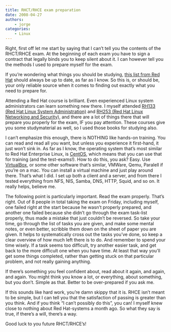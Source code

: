 ```yaml
---
title: RHCT/RHCE exam preparation
date: 2008-04-27
authors:
    - jorge
categories:
    - Linux
---
```

Right, first off let me start by saying that I can’t tell you the contents of the RHCT/RHCE exam. At the beginning of each exam you have to sign a contract that legally binds you to keep silent about it. I can however tell you the methods I used to prepare myself for the exam.


If you’re wondering what things you should be studying, [this list from Red Hat](http://www.redhat.com/certification/rhce/prep_guide/) should always be up to date, as far as I know. So this is, or should be, your only reliable source when it comes to finding out exactly what you need to prepare for.

Attending a Red Hat course is brilliant. Even experienced Linux system administrators can learn something new there. I myself attended [RH133 (Red Hat Linux System Administration)](http://www.redhat.com/courses/rh133_red_hat_linux_system_administration_and_rhct_exam/) and [RH253 (Red Hat Linux Networking and Security)](http://www.redhat.com/courses/rh253_red_hat_linux_networking_and_security_administration/), and there are a lot of things there that will prepare you properly for the exam, IF you pay attention. These courses give you some studymaterial as well, so I used those books for studying also.

I can’t emphasize this enough, there is NOTHING like hands-on training. You can read and read all you want, but unless you experience it first-hand, it just won’t sink in. As far as I know, the operating system that’s most similar to Red Hat Enterprise Linux, is [CentOS](http://www.centos.org), which means that you can use that for training (and the test-exams!). How to do this, you ask? Easy. Use [VirtualBox](http://www.virtualbox.org), or some other software that’s similar, VMWare, Qemu, Paralell if you’re on a mac. You can install a virtual machine and just play around there. That’s what I did. I set up both a client and a server, and from there I tested everything from NFS, NIS, Samba, DNS, HTTP, Squid, and so on. It really helps, believe me.

The following point is particularly important. Read the exam properly. That’s right. Out of 8 people in total taking the exam on Friday, including myself, one failed right at the start because he wasn’t properly prepared, and another one failed because she didn’t go through the exam task-list properly, thus made a mistake that just couldn’t be reversed. So take your time, go through the list of tasks you are given, and make some mental notes, or even better, scribble them down on the sheet of paper you are given. It helps to systematically cross out the tasks you’ve done, so keep a clear overview of how much left there is to do. And remember to spend your time wisely. If a task seems too difficult, try another easier task, and get back to the more difficult one when you have time. At least that way you’ll get some things completed, rather than getting stuck on that particular problem, and not really gaining anything.

If there’s something you feel confident about, read about it again, and again, and again. You might think you know a lot, or everything, about something, but you don’t. Simple as that. Better to be over-prepared if you ask me.

If this sounds like hard work, you’re damn skippy that it is. RHCE isn’t meant to be simple, but I can tell you that the satisfaction of passing is greater than you think. And if you think “I can’t possibly do this”, you can! I myself knew close to nothing about Red Hat-systems a month ago. So what they say is true, if there’s a will, there’s a way.

Good luck to you future RHCT/RHCE’s!

